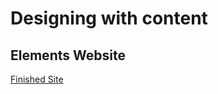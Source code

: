 <h1>Designing with content</h1>

<h2>Elements Website</h2>

[Finished Site](http://sarahjaneowens.github.io/ixd302-takahe-bird-project/index.html) 